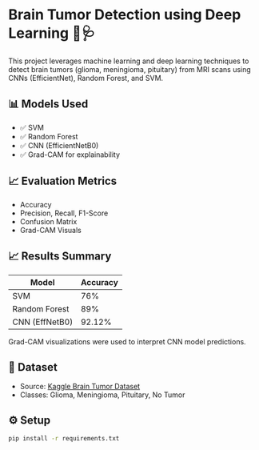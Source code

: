 # Brain Tumor Detection using Deep Learning 🧠🩺

This project leverages machine learning and deep learning techniques to detect brain tumors (glioma, meningioma, pituitary) from MRI scans using CNNs (EfficientNet), Random Forest, and SVM.

## 📊 Models Used
- ✅ SVM
- ✅ Random Forest
- ✅ CNN (EfficientNetB0)
- ✅ Grad-CAM for explainability

## 📈 Evaluation Metrics
- Accuracy
- Precision, Recall, F1-Score
- Confusion Matrix
- Grad-CAM Visuals

## 📈 Results Summary
| Model          | Accuracy |
|----------------|----------|
| SVM            | 76%      |
| Random Forest  | 89%      |
| CNN (EffNetB0) | 92.12%   |

Grad-CAM visualizations were used to interpret CNN model predictions.

## 🧠 Dataset
- Source: [Kaggle Brain Tumor Dataset](https://www.kaggle.com/datasets/sartajbhuvaji/brain-tumor-classification-mri)
- Classes: Glioma, Meningioma, Pituitary, No Tumor

## ⚙️ Setup
```bash
pip install -r requirements.txt
